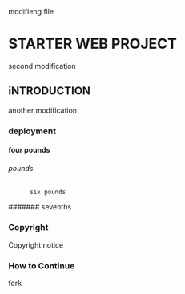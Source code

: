 modifieng file

# STARTER WEB PROJECT
second modification

## iNTRODUCTION
another modification

### deployment


#### four pounds

###### pounds


######   
          six pounds
		  
#######
		  sevenths
		  
### Copyright
Copyright notice

### How to Continue
fork 
